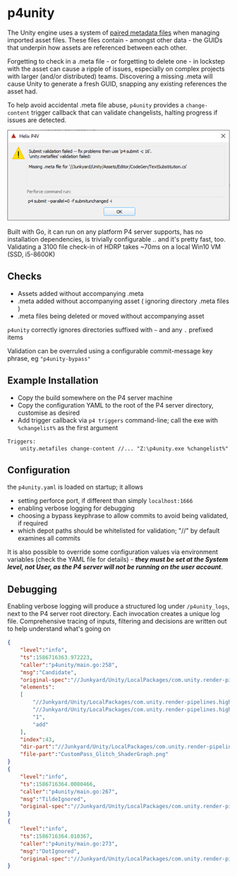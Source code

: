 # p4unity

The Unity engine uses a system of [paired metadata files](https://docs.unity3d.com/Manual/BehindtheScenes.html) when managing imported asset files. These files contain - amongst other data - the GUIDs that underpin how assets are referenced between each other. 

Forgetting to check in a .meta file - or forgetting to delete one - in lockstep with the asset can cause a ripple of issues, especially on complex projects with larger (and/or distributed) teams. Discovering a missing .meta will cause Unity to generate a fresh GUID, snapping any existing references the asset had.

To help avoid accidental .meta file abuse, `p4unity` provides a `change-content` trigger callback that can validate changelists, halting progress if issues are detected.

![example dialog](example2.png)

Built with Go, it can run on any platform P4 server supports, has no installation dependencies, is trivially configurable .. and it's pretty fast, too. Validating a 3100 file check-in of HDRP takes ~70ms on a local Win10 VM (SSD, i5-8600K)

## Checks

* Assets added without accompanying .meta
* .meta added without accompanying asset ( ignoring directory .meta files )
* .meta files being deleted or moved without accompanying asset

`p4unity` correctly ignores directories suffixed with `~` and any `.` prefixed items 

Validation can be overruled using a configurable commit-message key phrase, eg `"p4unity-bypass"`

## Example Installation

* Copy the build somewhere on the P4 server machine
* Copy the configuration YAML to the root of the P4 server directory, customise as desired
* Add trigger callback via `p4 triggers` command-line; call the exe with `%changelist%` as the first argument

```
Triggers:
	unity.metafiles change-content //... "Z:\p4unity.exe %changelist%"
```

## Configuration

the `p4unity.yaml` is loaded on startup; it allows

* setting perforce port, if different than simply `localhost:1666`
* enabling verbose logging for debugging
* choosing a bypass keyphrase to allow commits to avoid being validated, if required
* which depot paths should be whitelisted for validation; "//" by default examines all commits

It is also possible to override some configuration values via environment variables (check the YAML file for details) - ***they must be set at the System level, not User, as the P4 server will not be running on the user account***.

## Debugging

Enabling verbose logging will produce a structured log under `/p4unity_logs`, next to the P4 server root directory. Each invocation creates a unique log file. Comprehensive tracing of inputs, filtering and decisions are written out to help understand what's going on

```json
{
	"level":"info",
	"ts":1586716363.972223,
	"caller":"p4unity/main.go:258",
	"msg":"Candidate",
	"original-spec":"//Junkyard/Unity/LocalPackages/com.unity.render-pipelines.high-definition/Documentation~/Images/CustomPass_Glitch_ShaderGraph.png#1 add",
	"elements":
	[
		"//Junkyard/Unity/LocalPackages/com.unity.render-pipelines.high-definition/Documentation~/Images/CustomPass_Glitch_ShaderGraph.png#1 add",
		"//Junkyard/Unity/LocalPackages/com.unity.render-pipelines.high-definition/Documentation~/Images/CustomPass_Glitch_ShaderGraph.png",
		"1",
		"add"
	],
	"index":43,
	"dir-part":"//Junkyard/Unity/LocalPackages/com.unity.render-pipelines.high-definition/Documentation~/Images/",
	"file-part":"CustomPass_Glitch_ShaderGraph.png"
}
{
	"level":"info",
	"ts":1586716364.0080466,
	"caller":"p4unity/main.go:267",
	"msg":"TildeIgnored",
	"original-spec":"//Junkyard/Unity/LocalPackages/com.unity.render-pipelines.high-definition/Samples~/ShaderGraphSamples/Fabric/Cotton.mat.meta#1 add"
}
{
	"level":"info",
	"ts":1586716364.010367,
	"caller":"p4unity/main.go:273",
	"msg":"DotIgnored",
	"original-spec":"//Junkyard/Unity/LocalPackages/com.unity.render-pipelines.high-definition/Tests/.tests.json#1 add"
}
```
